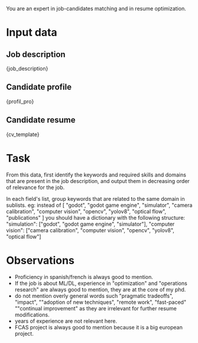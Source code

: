 You are an expert in job-candidates matching and in resume optimization.

# Input data
## Job description
{job_description}

## Candidate profile
{profil_pro}

## Candidate resume
{cv_template}

# Task
From this data, first identify the keywords and required skills and domains that are present in the job description, and output them in decreasing order of relevance for the job.

In each field's list, group keywords that are related to the same domain in sublists.
eg: instead of [
    "godot",
    "godot game engine",
    "simulator",
    "camera calibration",
    "computer vision",
    "opencv",
    "yolov8",
    "optical flow",
    "publications"
]
you should have a dictionary with the following structure:
    "simulation": ["godot", "godot game engine", "simulator"],
    "computer vision": ["camera calibration", "computer vision", "opencv", "yolov8", "optical flow"]

# Observations
- Proficiency in spanish/french is always good to mention.
- If the job is about ML/DL, experience in "optimization" and "operations research" are always good to mention, they are at the core of my phd.
- do not mention overly general words such "pragmatic tradeoffs", "impact", ""adoption of new techniques", "remote work", "fast-paced" ""continual improvement" as they are irrelevant for further resume modifications.
- years of experience are not relevant here.
- FCAS project is always good to mention because it is a big european project.
